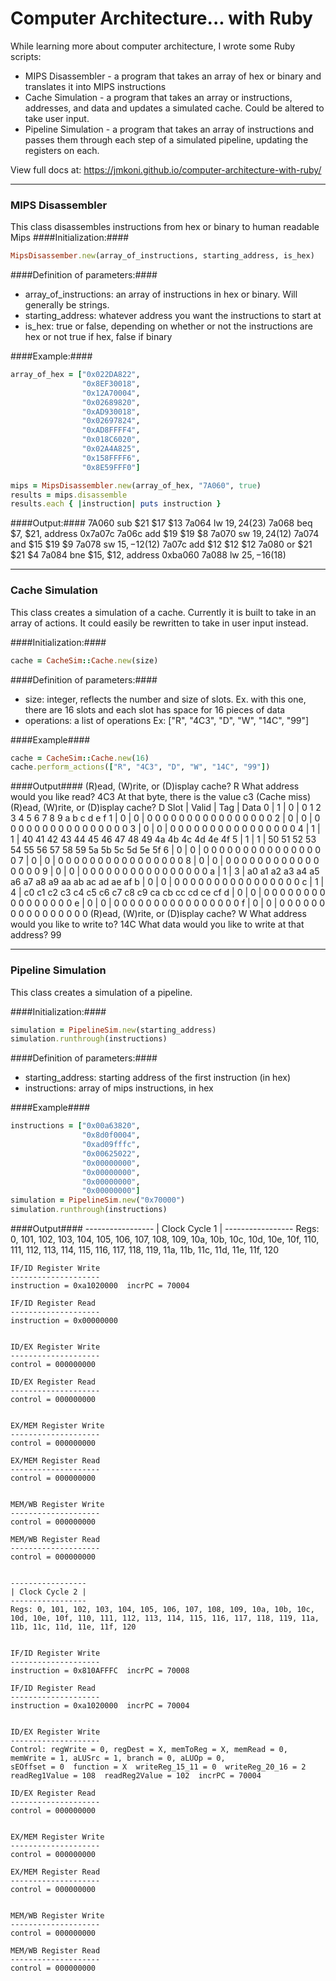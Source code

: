 # Computer Architecture... with Ruby
While learning more about computer architecture, I wrote some Ruby scripts:

* MIPS Disassembler - a program that takes an array of hex or binary and translates it into MIPS instructions
* Cache Simulation - a program that takes an array or instructions, addresses, and data and updates a simulated cache. Could be altered to take user input.
* Pipeline Simulation - a program that takes an array of instructions and passes them through each step of a simulated pipeline, updating the registers on each.

View full docs at: https://jmkoni.github.io/computer-architecture-with-ruby/

***

### MIPS Disassembler
This class disassembles instructions from hex or binary to human readable Mips
####Initialization:####
```ruby
MipsDisassember.new(array_of_instructions, starting_address, is_hex)
```
####Definition of parameters:####

* array_of_instructions: an array of instructions in hex or binary. Will generally be strings.
* starting_address: whatever address you want the instructions to start at
* is_hex: true or false, depending on whether or not the instructions are hex or not true if hex, false if binary

####Example:####
```ruby
array_of_hex = ["0x022DA822",
                "0x8EF30018",
                "0x12A70004",
                "0x02689820",
                "0xAD930018",
                "0x02697824",
                "0xAD8FFFF4",
                "0x018C6020",
                "0x02A4A825",
                "0x158FFFF6",
                "0x8E59FFF0"]

mips = MipsDisassembler.new(array_of_hex, "7A060", true)
results = mips.disassemble
results.each { |instruction| puts instruction }
```

####Output:####
    7A060 sub $21 $17 $13
    7a064 lw $19, 24 ($23)
    7a068 beq $7, $21, address 0x7a07c
    7a06c add $19 $19 $8
    7a070 sw $19, 24 ($12)
    7a074 and $15 $19 $9
    7a078 sw $15, -12 ($12)
    7a07c add $12 $12 $12
    7a080 or $21 $21 $4
    7a084 bne $15, $12, address 0xba060
    7a088 lw $25, -16 ($18)

***

### Cache Simulation
This class creates a simulation of a cache. Currently it is built to
take in an array of actions. It could easily be rewritten to take in user
input instead.

####Initialization:####
```ruby
cache = CacheSim::Cache.new(size)
```

####Definition of parameters:####

* size: integer, reflects the number and size of slots. Ex. with this one, there are 16 slots and each slot has space for 16 pieces of data
* operations: a list of operations Ex: ["R", "4C3", "D", "W", "14C", "99"]

####Example####
```ruby
cache = CacheSim::Cache.new(16)
cache.perform_actions(["R", "4C3", "D", "W", "14C", "99"])
```

####Output####
    (R)ead, (W)rite, or (D)isplay cache?
    R
    What address would you like read?
    4C3
    At that byte, there is the value c3 (Cache miss)
    (R)ead, (W)rite, or (D)isplay cache?
    D
    Slot | Valid | Tag | Data
      0  |   1   |  0  | 0 1 2 3 4 5 6 7 8 9 a b c d e f
      1  |   0   |  0  | 0 0 0 0 0 0 0 0 0 0 0 0 0 0 0 0
      2  |   0   |  0  | 0 0 0 0 0 0 0 0 0 0 0 0 0 0 0 0
      3  |   0   |  0  | 0 0 0 0 0 0 0 0 0 0 0 0 0 0 0 0
      4  |   1   |  1  | 40 41 42 43 44 45 46 47 48 49 4a 4b 4c 4d 4e 4f
      5  |   1   |  1  | 50 51 52 53 54 55 56 57 58 59 5a 5b 5c 5d 5e 5f
      6  |   0   |  0  | 0 0 0 0 0 0 0 0 0 0 0 0 0 0 0 0
      7  |   0   |  0  | 0 0 0 0 0 0 0 0 0 0 0 0 0 0 0 0
      8  |   0   |  0  | 0 0 0 0 0 0 0 0 0 0 0 0 0 0 0 0
      9  |   0   |  0  | 0 0 0 0 0 0 0 0 0 0 0 0 0 0 0 0
      a  |   1   |  3  | a0 a1 a2 a3 a4 a5 a6 a7 a8 a9 aa ab ac ad ae af
      b  |   0   |  0  | 0 0 0 0 0 0 0 0 0 0 0 0 0 0 0 0
      c  |   1   |  4  | c0 c1 c2 c3 c4 c5 c6 c7 c8 c9 ca cb cc cd ce cf
      d  |   0   |  0  | 0 0 0 0 0 0 0 0 0 0 0 0 0 0 0 0
      e  |   0   |  0  | 0 0 0 0 0 0 0 0 0 0 0 0 0 0 0 0
      f  |   0   |  0  | 0 0 0 0 0 0 0 0 0 0 0 0 0 0 0 0
    (R)ead, (W)rite, or (D)isplay cache?
    W
    What address would you like to write to?
    14C
    What data would you like to write at that address?
    99

***

### Pipeline Simulation
This class creates a simulation of a pipeline.

####Initialization:####
```ruby
simulation = PipelineSim.new(starting_address)
simulation.runthrough(instructions)
```

####Definition of parameters:####
* starting_address: starting address of the first instruction (in hex)
* instructions: array of mips instructions, in hex

####Example####
```ruby
instructions = ["0x00a63820",
                "0x8d0f0004",
                "0xad09fffc",
                "0x00625022",
                "0x00000000",
                "0x00000000",
                "0x00000000",
                "0x00000000"]
simulation = PipelineSim.new("0x70000")
simulation.runthrough(instructions)
```

####Output####
    -----------------
    | Clock Cycle 1 |
    -----------------
    Regs: 0, 101, 102, 103, 104, 105, 106, 107, 108, 109, 10a, 10b, 10c, 10d, 10e, 10f, 110, 111, 112, 113, 114, 115, 116, 117, 118, 119, 11a, 11b, 11c, 11d, 11e, 11f, 120


    IF/ID Register Write
    --------------------
    instruction = 0xa1020000  incrPC = 70004

    IF/ID Register Read
    --------------------
    instruction = 0x00000000


    ID/EX Register Write
    --------------------
    control = 000000000

    ID/EX Register Read
    --------------------
    control = 000000000


    EX/MEM Register Write
    --------------------
    control = 000000000

    EX/MEM Register Read
    --------------------
    control = 000000000


    MEM/WB Register Write
    --------------------
    control = 000000000

    MEM/WB Register Read
    --------------------
    control = 000000000


    -----------------
    | Clock Cycle 2 |
    -----------------
    Regs: 0, 101, 102, 103, 104, 105, 106, 107, 108, 109, 10a, 10b, 10c, 10d, 10e, 10f, 110, 111, 112, 113, 114, 115, 116, 117, 118, 119, 11a, 11b, 11c, 11d, 11e, 11f, 120


    IF/ID Register Write
    --------------------
    instruction = 0x810AFFFC  incrPC = 70008

    IF/ID Register Read
    --------------------
    instruction = 0xa1020000  incrPC = 70004


    ID/EX Register Write
    --------------------
    Control: regWrite = 0, regDest = X, memToReg = X, memRead = 0, memWrite = 1, aLUSrc = 1, branch = 0, aLUOp = 0,
    sEOffset = 0  function = X  writeReg_15_11 = 0  writeReg_20_16 = 2  readReg1Value = 108  readReg2Value = 102  incrPC = 70004

    ID/EX Register Read
    --------------------
    control = 000000000


    EX/MEM Register Write
    --------------------
    control = 000000000

    EX/MEM Register Read
    --------------------
    control = 000000000


    MEM/WB Register Write
    --------------------
    control = 000000000

    MEM/WB Register Read
    --------------------
    control = 000000000
